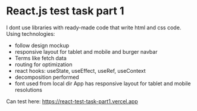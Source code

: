 # React.js test task part 1

I dont use libraries with ready-made code that write html and css code.
Using technologies:
- follow design mockup
- responsive layout for tablet and mobile and burger navbar
- Terms like fetch data
- routing for optimization
- react hooks: useState, useEffect, useRef, useContext
- decomposition performed
- font used from local dir
App has responsive layout for tablet and mobile resolutions

Can test here: https://react-test-task-part1.vercel.app

